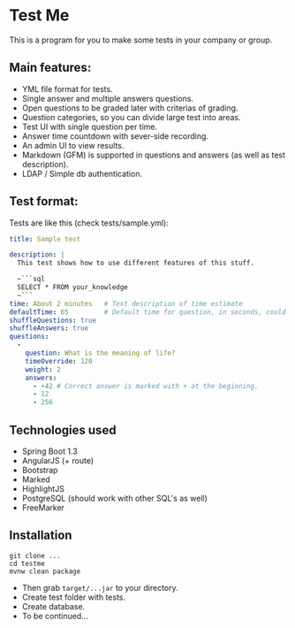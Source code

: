Test Me
========

This is a program for you to make some tests in your company or group.

Main features:
---
* YML file format for tests.
* Single answer and multiple answers questions.
* Open questions to be graded later with criterias of grading.
* Question categories, so you can divide large test into areas.
* Test UI with single question per time.
* Answer time countdown with sever-side recording.
* An admin UI to view results.
* Markdown (GFM) is supported in questions and answers (as well as test description).
* LDAP / Simple db authentication.

Test format:
---

Tests are like this (check tests/sample.yml):
```yml
title: Sample test

description: |
  This test shows how to use different features of this stuff.

  ~```sql
  SELECT * FROM your_knowledge
  ~```
time: About 2 minutes   # Text description of time estimate
defaultTime: 65         # Default time for question, in seconds, could be overriden with timeOverride
shuffleQuestions: true
shuffleAnswers: true
questions:
  -
    question: What is the meaning of life?
    timeOverride: 120
    weight: 2
    answers:
      - +42 # Correct answer is marked with + at the beginning.
      - 12
      - 256
```

Technologies used
----
* Spring Boot 1.3
* AngularJS (+ route)
* Bootstrap
* Marked
* HighlightJS
* PostgreSQL (should work with other SQL's as well)
* FreeMarker

Installation
----

```shell
git clone ...
cd testme
mvnw clean package
```

* Then grab `target/...jar` to your directory.
* Create test folder with tests.
* Create database.
* To be continued...
